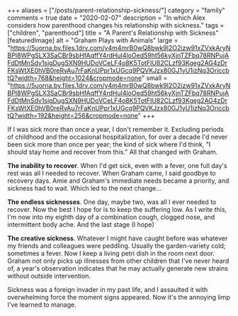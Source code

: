 +++
aliases = ["/posts/parent-relationship-sickness/"]
category = "family"
comments = true
date = "2020-02-07"
description = "In which Alex considers how parenthood changes his relationship with sickness."
tags = ["children", "parenthood"]
title = "A Parent's Relationship with Sickness"
[featuredImage]
  alt = "Graham Plays with Animals"
  large = "https://5uorna.by.files.1drv.com/y4m4mrB0wQ8bwk9I2O2izw91xZVxkAryNBPI8WPgSLX3SaCBr9sbHfAqffY4rdHuI4loOed59ht56kyXjnTZFbq78RNPujAFdDtMnSdv1sjgDugSXN9HUDoVCeLF4o8K5TotFIU82CLzf93Kgeg2AG4zDrFKsWtXE0hVB0reRvAu7rFaKnUPpr1xUGcq9PQVKJzx80GJ1yU1izNq3OriccbtQ?width=768&height=1024&cropmode=none"
  small = "https://5uorna.by.files.1drv.com/y4m4mrB0wQ8bwk9I2O2izw91xZVxkAryNBPI8WPgSLX3SaCBr9sbHfAqffY4rdHuI4loOed59ht56kyXjnTZFbq78RNPujAFdDtMnSdv1sjgDugSXN9HUDoVCeLF4o8K5TotFIU82CLzf93Kgeg2AG4zDrFKsWtXE0hVB0reRvAu7rFaKnUPpr1xUGcq9PQVKJzx80GJ1yU1izNq3OriccbtQ?width=192&height=256&cropmode=none"
+++

If I was sick more than once a year, I don't remember it. Excluding periods of childhood and the occasional hospitalization, for over a decade I'd never been sick more than once per year; the kind of sick where I'd think, "I should stay home and recover from this." All that changed with Graham.

**The inability to recover**. When I'd get sick, even with a fever, one full day's rest was all I needed to recover. When Graham came, I said goodbye to recovery days. Amie and Graham's immediate needs became a priority, and sickness had to wait. Which led to the next change...

**The endless sicknesses**. One day, maybe two, was all I ever needed to recover. Now the best I hope for is to keep the suffering low. As I write this, I'm now into my eighth day of a combination cough, clogged nose, and intermittent body ache. And the last stage (I hope)

**The creative sickness**. Whatever I might have caught before was whatever my friends and colleagues were peddling.  Usually the garden-variety cold; sometimes a fever. Now I keep a living petri dish in the room next door. Graham not only picks up illnesses from other children that I've never heard of, a year's observation indicates that he may actually generate new strains without outside intervention.

Sickness was a foreign invader in my past life, and I assaulted it with overwhelming force the moment signs appeared.  Now it's the annoying limp I've learned to manage.

